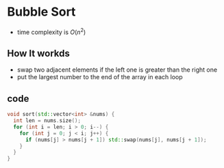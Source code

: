 # Bubble Sort

- time complexity is $O(n^2)$

## How It workds

- swap two adjacent elements if the left one is greater than the right one
- put the largest number to the end of the array in each loop

## code

```c++
void sort(std::vector<int> &nums) {
  int len = nums.size();
  for (int i = len; i > 0; i--) {
    for (int j = 0; j < i; j++) {
      if (nums[j] > nums[j + 1]) std::swap(nums[j], nums[j + 1]);  
    }
  }
}
```